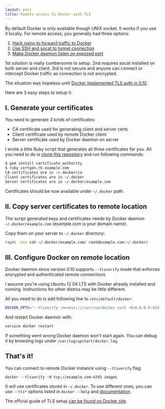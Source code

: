 ```yaml
---
layout: post
title: Remote access to Docker with TLS
---
```


By default Docker is only available though UNIX socket. It works if you use it locally. For remote access, you generally had three options:

1. [Hack nginx to forward traffic to Docker](http://blog.james-carr.org/2013/10/30/securing-dockers-remote-api/)
2. [Use SSH and socat to tunnel connection](http://blog.james-carr.org/2013/10/30/securing-dockers-remote-api/)
3. [Make Docker daemon listen on exposed port](http://stackoverflow.com/questions/18038985/how-to-connect-to-docker-api-from-another-machine)

1st solution is really cumbersome to setup. 2nd requires socat installed on both server and client. 3rd is not secure and anyone can connect or intercept Docker traffic as connection is not encrypted.

The situation was hopeless until [Docker implemented TLS auth in 0.10](http://blog.docker.io/2014/04/docker-0-10-quality-and-ops-tooling/).

Here are 3 easy steps to setup it:

## I. Generate your certificates

You need to generate 3 kinds of certificates:

* CA certificate used for generating client and server certs
* Client certificate used by remote Docker client
* Server certificate used by Docker daemon on server

I wrote a little Ruby script that generates all three certificates for you. All you need to do is [clone this repository](https://gist.github.com/sheerun/ccdeff92ea1668f3c75f) and run following commands:

```bash
$ gem install certificate_authority
$ ruby certgen.rb example.com
CA certificates are in ~/.docker/ca
Client certificates are in ~/.docker
Server certificates are in ~/.docker/example.com
```

Certificates should be now available under `~/.docker` path.

## II. Copy server certificates to remote location

The script generated keys and certificates neede by Docker daemon `~/.docker/example.com` (example.com is your domain name).

Copy them on your server to `~/.docker` directory:

```bash
rsync -ave ssh ~/.docker/example.com/ root@example.com:~/.docker/
```

## III. Configure Docker on remote location

Docker daemon since version 0.10 supports `--tlsverify` mode that enforces encrypted and authenticated remote connections.

I assume you're using Ubuntu 12.04 LTS with Docker already installed and running. Instructions for other distros may be little different.

All you need to do is add following line to `/etc/default/docker`:

```bash
DOCKER_OPTS="--tlsverify -H=unix:///var/run/docker.sock -H=0.0.0.0:4243 --tlscacert=/root/.docker/ca.pem --tlscert=/root/.docker/cert.pem --tlskey=/root/.docker/key.pem"
```

And restart Docker daemon with:

```bash
service docker restart
```

If something went wrong Docker daemon won't start again. You can debug it by browsing logs under `/var/log/upstart/docker.log`.

## That's it!

You can connect to remote Docker instance using `--tlsverify` flag:

```
docker --tlsverify -H tcp://example.com:4243 images
```

It will use certificates stored in  `~/.docker`. To use different ones, you can use `--tls*` options listed in `docker --help` and [documentation](http://docs.docker.io/reference/commandline/cli/).


The official guide of TLS setup [can be found on Docker site](http://docs.docker.io/examples/https/).
